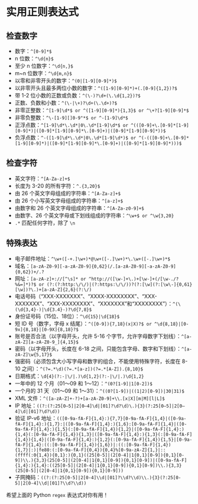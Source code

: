 # 实用正则表达式

## 检查数字

- 数字：`^[0-9]*$`
- n 位数：`^\d{n}$`
- 至少 n 位数字：`^\d{n,}$`
- m~n 位数字：`^\d{m,n}$`
- 以零和非零开头的数字：`^(0|[1-9][0-9]*)$`
- 以非零开头且最多两位小数的数字：`^([1-9][0-9]*)+(.[0-9]{1,2})?$`
- 带 1-2 位小数的正数或负数：`^(\-)?\d+(\.\d{1,2})?$`
- 正数、负数和小数：`^(\-|\+)?\d+(\.\d+)?$`
- 非零正整数：`^[1-9]\d*$ or ^([1-9][0-9]*){1,3}$ or ^\+?[1-9][0-9]*$`
- 非零负整数：`^\-[1-9][]0-9"*$ or ^-[1-9]\d*$`
- 正浮点数：`^[1-9]\d*\.\d*|0\.\d*[1-9]\d*$ or ^(([0-9]+\.[0-9]*[1-9][0-9]*)|([0-9]*[1-9][0-9]*\.[0-9]+)|([0-9]*[1-9][0-9]*))$`
- 负浮点数：`^-([1-9]\d*\.\d*|0\.\d*[1-9]\d*)$ or ^(-(([0-9]+\.[0-9]*[1-9][0-9]*)|([0-9]*[1-9][0-9]*\.[0-9]+)|([0-9]*[1-9][0-9]*)))$`

## 检查字符

- 英文字符：`^[A-Za-z]+$`
- 长度为 3-20 的所有字符：`^.{3,20}$`
- 由 26 个英文字母组成的字符串：`^[A-Za-z]+$`
- 由 26 个小写英文字母组成的字符串：`^[a-z]+$`
- 由数字和 26 个英文字母组成的字符串：`^[A-Za-z0-9]+$`
- 由数字、26 个英文字母或下划线组成的字符串：`^\w+$ or ^\w{3,20}`
- `.*` 匹配任何字符，除了 `\n`

## 特殊表达

- 电子邮件地址：`^\w+([-+.]\w+)*@\w+([-.]\w+)*\.\w+([-.]\w+)*$`
- 域名：`[a-zA-Z0-9][-a-zA-Z0-9]{0,62}(/.[a-zA-Z0-9][-a-zA-Z0-9]{0,62})+/.?`
- 网址：`[a-zA-z]+://[^\s]* or ^http://([\w-]+\.)+[\w-]+(/[\w-./?%&=]*)?$ or (?:(?:http:\/\/)|(?:https:\/\/))?(?:[\w](?:[\w\-]{0,61}[\w])?\.)+[a-zA-Z]{2,6}(?:\/)`
- 电话号码（“XXX-XXXXXXX”、“XXXX-XXXXXXXX”、“XXX-XXXXXXX”、“XXX-XXXXXXXX”、“XXXXXXX”和“XXXXXXXX”）：`^(\(\d{3,4}-)|\d{3.4}-)?\d{7,8}$`
- 身份证号码（15位、18位）：`^\d{15}|\d{18}$`
- 短 ID 号（数字，字母 x 结尾）：`^([0-9]){7,18}(x|X)?$ or ^\d{8,18}|[0-9x]{8,18}|[0-9X]{8,18}?$`
- 账号是否合法（以字母开头，允许 5-16 个字节，允许字母数字下划线）：`^[a-zA-Z][a-zA-Z0-9_]{4,15}$`
- 密码（以字母开头，长度在 6-18 之间，只能包含字母、数字和下划线）：`^[a-zA-Z]\w{5,17}$`
- 强密码（必须包含大小写字母和数字的组合，不能使用特殊字符，长度在 8-10 之间）：`^(?=.*\d)(?=.*[a-z])(?=.*[A-Z]).{8,10}$`
- 日期格式：`\d{4}(?:-|\/|.)\d{1,2}(?:-|\/|.)\d{1,2}`
- 一年中的 12 个月（01～09 和 1～12）：`^(0?[1-9]|1[0-2])$`
- 一个月的 31 天（01～09 和 1～31）：`^((0?[1-9])|((1|2)[0-9])|30|31)$`
- XML 文件：`^([a-zA-Z]+-?)+[a-zA-Z0-9]+\\.[x|X][m|M][l|L]$`
- IP 地址：`((?:(?:25[0–5]|2[0–4]\d|[01]?\d?\d)\.){3}(?:25[0–5]|2[0–4]\d|[01]?\d?\d))`
- 验证 IP-v6 地址：`(([0-9a-fA-F]{1,4}:){7,7}[0-9a-fA-F]{1,4}|([0-9a-fA-F]{1,4}:){1,7}:|([0-9a-fA-F]{1,4}:){1,6}:[0-9a-fA-F]{1,4}|([0-9a-fA-F]{1,4}:){1,5}(:[0-9a-fA-F]{1,4}){1,2}|([0-9a-fA-F]{1,4}:){1,4}(:[0-9a-fA-F]{1,4}){1,3}|([0-9a-fA-F]{1,4}:){1,3}(:[0-9a-fA-F]{1,4}){1,4}|([0-9a-fA-F]{1,4}:){1,2}(:[0-9a-fA-F]{1,4}){1,5}|[0-9a-fA-F]{1,4}:((:[0-9a-fA-F]{1,4}){1,6})|:((:[0-9a-fA-F]{1,4}){1,7}|:)|fe80:(:[0-9a-fA-F]{0,4}){0,4}%[0-9a-zA-Z]{1,}|::(ffff(:0{1,4}){0,1}:){0,1}((25[0-5]|(2[0-4]|1{0,1}[0-9]){0,1}[0-9])\\.){3,3}(25[0-5]|(2[0-4]|1{0,1}[0-9]){0,1}[0-9])|([0-9a-fA-F]{1,4}:){1,4}:((25[0-5]|(2[0-4]|1{0,1}[0-9]){0,1}[0-9])\\.){3,3}(25[0-5]|(2[0-4]|1{0,1}[0-9]){0,1}[0-9]))`
- 子网掩码：`((?:(?:25[0-5]|2[0-4]\\d|[01]?\\d?\\d)\\.){3}(?:25[0-5]|2[0-4]\\d|[01]?\\d?\\d))`

希望上面的 Python `regex` 表达式对你有用！